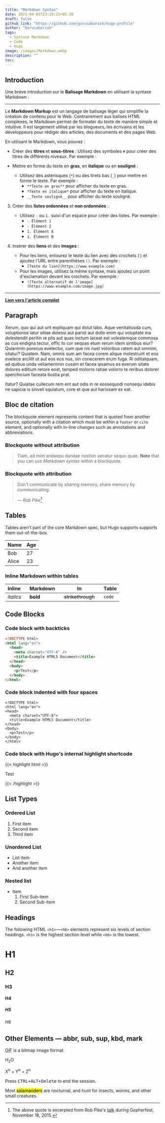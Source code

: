 ```yaml
---
title: "Markdown Syntax"
date: 2021-04-03T23:29:21+05:30
draft: false
github_link: "https://github.com/gurusabarish/hugo-profile"
author: "Gurusabarish"
tags:
  - Syntaxe Markdown
  - Code
  - Hugo
image: /images/Markdown.webp
description: ""
toc:
---
```


## Introduction
Une brève introduction sur le **Balisage Markdown** en utilisant la syntaxe Markdown :

---

Le **Markdown Markup** est un langage de balisage léger qui simplifie la création de contenu pour le Web. Contrairement aux balises HTML complexes, le Markdown permet de formater du texte de manière simple et intuitive. Il est largement utilisé par les blogueurs, les écrivains et les développeurs pour rédiger des articles, des documents et des pages Web.

En utilisant le Markdown, vous pouvez :

- Créer des **titres** et **sous-titres** :
    Utilisez des symboles `#` pour créer des titres de différents niveaux. Par exemple :

- Mettre en forme du texte en **gras**, en **italique** ou en **souligné** :
   - Utilisez des astérisques (`*`) ou des tirets bas (`_`) pour mettre en forme le texte. Par exemple :
     - `**Texte en gras**` pour afficher du texte en gras.
     - `*Texte en italique*` pour afficher du texte en italique.
     - `__Texte souligné__` pour afficher du texte souligné.

3. Créer des **listes ordonnées** et **non ordonnées** :
   - Utilisez `-` ou `1.` suivi d'un espace pour créer des listes. Par exemple :
     - `- Élément 1`
     - `- Élément 2`
     - `1. Élément A`
     - `1. Élément B`

4. Insérer des **liens** et des **images** :
   - Pour les liens, entourez le texte du lien avec des crochets `[]` et ajoutez l'URL entre parenthèses `()`. Par exemple :
     - `[Texte du lien](https://www.example.com)`
   - Pour les images, utilisez la même syntaxe, mais ajoutez un point d'exclamation devant les crochets. Par exemple :
     - `![Texte alternatif de l'image](https://www.example.com/image.jpg)`



---

[**Lien vers l'article complet**](https://fastercapital.com/fr/contenu/Markdown-Markup---simplifier-la-creation-de-contenu-avec-le-balisage-Markdown.html)


## Paragraph

Xerum, quo qui aut unt expliquam qui dolut labo. Aque venitatiusda cum, voluptionse latur sitiae dolessi aut parist aut dollo enim qui voluptate ma dolestendit peritin re plis aut quas inctum laceat est volestemque commosa as cus endigna tectur, offic to cor sequas etum rerum idem sintibus eiur? Quianimin porecus evelectur, cum que nis nust voloribus ratem aut omnimi, sitatur? Quiatem. Nam, omnis sum am facea corem alique molestrunt et eos evelece arcillit ut aut eos eos nus, sin conecerem erum fuga. Ri oditatquam, ad quibus unda veliamenimin cusam et facea ipsamus es exerum sitate dolores editium rerore eost, temped molorro ratiae volorro te reribus dolorer sperchicium faceata tiustia prat.

Itatur? Quiatae cullecum rem ent aut odis in re eossequodi nonsequ idebis ne sapicia is sinveli squiatum, core et que aut hariosam ex eat.

## Bloc de citation

The blockquote element represents content that is quoted from another source, optionally with a citation which must be within a `footer` or `cite` element, and optionally with in-line changes such as annotations and abbreviations.

### Blockquote without attribution

> Tiam, ad mint andaepu dandae nostion secatur sequo quae.
> **Note** that you can use _Markdown syntax_ within a blockquote.

### Blockquote with attribution

> Don't communicate by sharing memory, share memory by communicating.</p>
> — <cite>Rob Pike[^1]</cite>

[^1]: The above quote is excerpted from Rob Pike's [talk](https://www.youtube.com/watch?v=PAAkCSZUG1c) during Gopherfest, November 18, 2015.

## Tables

Tables aren't part of the core Markdown spec, but Hugo supports supports them out-of-the-box.

| Name  | Age |
| ----- | --- |
| Bob   | 27  |
| Alice | 23  |

### Inline Markdown within tables

| Inline&nbsp;&nbsp;&nbsp; | Markdown&nbsp;&nbsp;&nbsp; | In&nbsp;&nbsp;&nbsp;                | Table  |
| ------------------------ | -------------------------- | ----------------------------------- | ------ |
| _italics_                | **bold**                   | ~~strikethrough~~&nbsp;&nbsp;&nbsp; | `code` |

## Code Blocks

### Code block with backticks

```html
<!DOCTYPE html>
<html lang="en">
  <head>
    <meta charset="UTF-8" />
    <title>Example HTML5 Document</title>
  </head>
  <body>
    <p>Test</p>
  </body>
</html>
```

### Code block indented with four spaces

    <!DOCTYPE html>
    <html lang="en">
    <head>
      <meta charset="UTF-8">
      <title>Example HTML5 Document</title>
    </head>
    <body>
      <p>Test</p>
    </body>
    </html>

### Code block with Hugo's internal highlight shortcode

{{< highlight html >}}

<!DOCTYPE html>
<html lang="en">
<head>
  <meta charset="UTF-8">
  <title>Example HTML5 Document</title>
</head>
<body>
  <p>Test</p>
</body>
</html>
{{< /highlight >}}

## List Types

### Ordered List

1. First item
2. Second item
3. Third item

### Unordered List

- List item
- Another item
- And another item

### Nested list

- Item
  1. First Sub-item
  2. Second Sub-item

## Headings

The following HTML `<h1>`—`<h6>` elements represent six levels of section headings. `<h1>` is the highest section level while `<h6>` is the lowest.

# H1

## H2

### H3

#### H4

##### H5

###### H6

## Other Elements — abbr, sub, sup, kbd, mark

<abbr title="Graphics Interchange Format">GIF</abbr> is a bitmap image format.

H<sub>2</sub>O

X<sup>n</sup> + Y<sup>n</sup> = Z<sup>n</sup>

Press <kbd><kbd>CTRL</kbd>+<kbd>ALT</kbd>+<kbd>Delete</kbd></kbd> to end the session.

Most <mark>salamanders</mark> are nocturnal, and hunt for insects, worms, and other small creatures.
